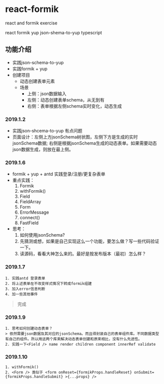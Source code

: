 # react-formik

react and formik exercise

react formik yup json-shema-to-yup typescript

## 功能介绍
- 实践json-schema-to-yup
- 实践formik + yup
- 创建项目
    - 动态创建表单元素
    - 场景
        - 上侧：json数据输入
        - 左侧：动态创建表单schema，从无到有
        - 右侧：表单根据左侧schema实时变化，动态生成


### 2019.1.2
- 实践json-shcema-to-yup 有点问题
- 页面设计：左侧上方jsonSchema树状图，左侧下方是生成的实时jsonSchema数据; 右侧是根据jsonSchema生成的动态表单。如果需要动态json数据生成，则放在最上侧。


### 2019.1.6
- formik + yup + antd 实践登录/注册/更复杂表单
- 重点实践：
    1. Formik
    2. withFormik()
    3. Field
    4. FieldArray
    5. Form
    6. ErrorMessage
    7. connect()
    8. FastField
- 思考：
    1. 如何使用jsonSchema?
    2. 先猜测或想，如果是自己实现这么一个功能，要怎么做？写一些代码验证一下。
    3. 读源码，看看大神怎么来的。最好是按发布版本（最初）怎么样？


### 2019.1.7
    1. 实践antd 登录表单
    2. 将上述表单在不改变样式情况下转成formik组建
    3. 加入error信息判断
    4. 加一些其他事件
> 完成

### 2019.1.9
    1. 思考如何创建动态表单？
    > 依然需要json数据及其对应的jsonSchema。而且得封装自己的表单组件库。不同数据类型有自己的组件。所以用这两个库来解决动态表单创建和原来相比，没有什么先进性。
    2. 实践一下<Field /> name render children component innerRef validate 

### 2019.1.10
    1. withFormik()
    2. <Form /> 类似于 <form onReset={formikProps.handleReset} onSubmit={formikProps.handleSubmit} >{...props} />
